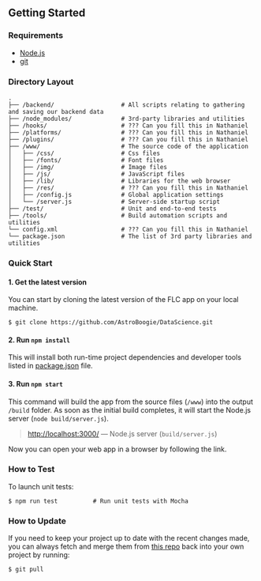 ## Getting Started

### Requirements
  * [Node.js](https://nodejs.org/)
  * [git](https://git-scm.com/downloads)

### Directory Layout

```
.
├── /backend/                   # All scripts relating to gathering and saving our backend data
├── /node_modules/              # 3rd-party libraries and utilities
├── /hooks/                     # ??? Can you fill this in Nathaniel
├── /platforms/                 # ??? Can you fill this in Nathaniel
├── /plugins/                   # ??? Can you fill this in Nathaniel
├── /www/                       # The source code of the application
│   ├── /css/                   # Css files
│   ├── /fonts/                 # Font files
│   ├── /img/                   # Image files
│   ├── /js/                    # JavaScript files
│   ├── /lib/                   # Libraries for the web browser
│   ├── /res/                   # ??? Can you fill this in Nathaniel
│   ├── /config.js              # Global application settings
│   └── /server.js              # Server-side startup script
├── /test/                      # Unit and end-to-end tests
├── /tools/                     # Build automation scripts and utilities
└── config.xml                  # ??? Can you fill this in Nathaniel
└── package.json                # The list of 3rd party libraries and utilities
```

### Quick Start

#### 1. Get the latest version

You can start by cloning the latest version of the FLC app on your local machine.

```shell
$ git clone https://github.com/AstroBoogie/DataScience.git
```

#### 2. Run `npm install`

This will install both run-time project dependencies and developer tools listed
in [package.json](../package.json) file.

#### 3. Run `npm start`

This command will build the app from the source files (`/www`) into the output
`/build` folder. As soon as the initial build completes, it will start the
Node.js server (`node build/server.js`).

> [http://localhost:3000/](http://localhost:3000/) — Node.js server (`build/server.js`)<br>

Now you can open your web app in a browser by following the link.

### How to Test

To launch unit tests:

```shell
$ npm run test          # Run unit tests with Mocha
```
### How to Update

If you need to keep your project up to date with the recent changes made,
you can always fetch and merge them from [this repo](https://github.com/AstroBoogie/DataScience)
back into your own project by running:

```shell
$ git pull
```

